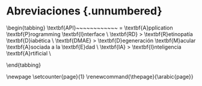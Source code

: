 # Abreviaciones {.unnumbered}

\begin{tabbing}
\textbf{API}~~~~~~~~~~~~ \= \textbf{A}pplication \textbf{P}rogramming \textbf{I}nterface \\
\textbf{RD} \> \textbf{R}etinopatía \textbf{D}iabética \\
\textbf{DMAE} \> \textbf{D}egeneración \textbf{M}acular \textbf{A}sociada a la \textbf{E}dad  \\
\textbf{IA} \> \textbf{I}nteligencia \textbf{A}rtificial \\

\end{tabbing}

\newpage
\setcounter{page}{1}
\renewcommand{\thepage}{\arabic{page}}
